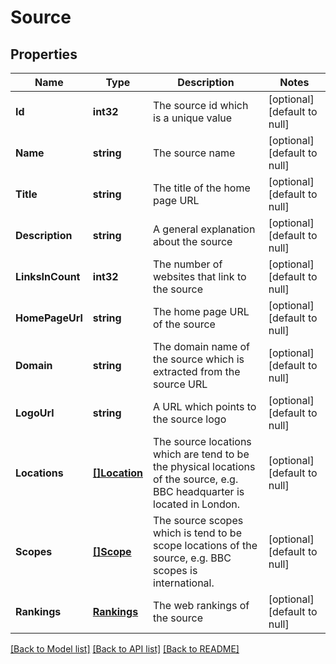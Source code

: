 # Source

## Properties
Name | Type | Description | Notes
------------ | ------------- | ------------- | -------------
**Id** | **int32** | The source id which is a unique value | [optional] [default to null]
**Name** | **string** | The source name | [optional] [default to null]
**Title** | **string** | The title of the home page URL | [optional] [default to null]
**Description** | **string** | A general explanation about the source | [optional] [default to null]
**LinksInCount** | **int32** | The number of websites that link to the source | [optional] [default to null]
**HomePageUrl** | **string** | The home page URL of the source | [optional] [default to null]
**Domain** | **string** | The domain name of the source which is extracted from the source URL | [optional] [default to null]
**LogoUrl** | **string** | A URL which points to the source logo | [optional] [default to null]
**Locations** | [**[]Location**](Location.md) | The source locations which are tend to be the physical locations of the source, e.g. BBC headquarter is located in London. | [optional] [default to null]
**Scopes** | [**[]Scope**](Scope.md) | The source scopes which is tend to be scope locations of the source, e.g. BBC scopes is international. | [optional] [default to null]
**Rankings** | [**Rankings**](Rankings.md) | The web rankings of the source | [optional] [default to null]

[[Back to Model list]](../README.md#documentation-for-models) [[Back to API list]](../README.md#documentation-for-api-endpoints) [[Back to README]](../README.md)


